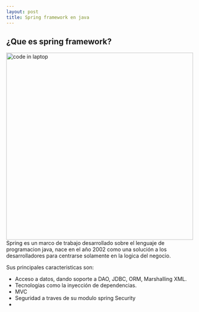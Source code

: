 ```yaml
---
layout: post
title: Spring framework en java
---
```

## ¿Que es spring framework?
<img src="{{ site.baseurl }}/images/2022-08-26/1.svg" alt="code in laptop" style="width: 500;"/>
Spring es un marco de trabajo desarrollado sobre el lenguaje de programacion java, nace en el año 2002
como una solución a los desarrolladores para centrarse solamente en la logica del negocio.

Sus principales caracteristicas son:
- Acceso a datos, dando soporte a  DAO, JDBC, ORM, Marshalling XML.
- Tecnologias como la inyección de dependencias.
- MVC
- Seguridad a traves de su modulo spring Security
-

